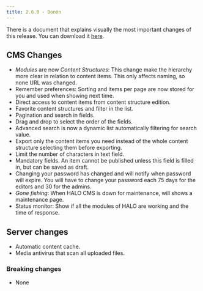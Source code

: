 ```yaml
---
title: 2.6.0 - Donón
---
```


There is a document that explains visually the most important changes of this release. You can download it [here](/files/halo_release_notes_260.pdf).

## CMS Changes
- _Modules_ are now _Content Structures_: This change make the hierarchy more clear in relation to content items. This only affects naming, so none URL was changed.
- Remember preferences: Sorting and items per page are now stored for you and used when showing next time.
- Direct access to content items from content structure edition.
- Favorite content structures and filter in the list.
- Pagination and search in fields.
- Drag and drop to select the order of the fields.
- Advanced search is now a dynamic list automatically filtering for search value.
- Export only the content items you need instead of the whole content structure selecting them before exporting.
- Limit the number of characters in text field.
- Mandatory fields. An item cannot be published unless this field is filled in, but can be saved as draft.
- Changing your password has changed and will notify when password will expire. You will have to change your password each 75 days for the editors and 30 for the admins.
- _Gone fishing_: When HALO CMS is down for maintenance, will shows a maintenance page.
- Status monitor: Show if all the modules of HALO are working and the time of response.

## Server changes
- Automatic content cache.
- Media antivirus that scan all uploaded files.

### Breaking changes

- None


